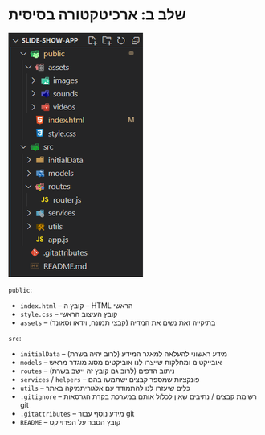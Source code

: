 # שלב ב: ארכיטקטורה בסיסית

![](../media/architecture.png)

`public`:

* `index.html` – קובץ ה – HTML הראשי
* `style.css` – קובץ העיצוב הראשי
* `assets` – בתיקייה זאת נשים את המדיה (קבצי תמונה, וידאו וסאונד)

`src`:

* `initialData` – מידע ראשוני להעלאה למאגר המידע (לרוב יהיה בשרת)
* `models` – אובייקטים ומחלקות שייצרו לנו אוביקטים מסוג מוגדר מראש
* `routes` – ניתוב הדפים (לרוב גם קובץ זה יישב בשרת)
* `services` / `helpers` – פונקציות שמספר קבצים ישתמשו בהם
* `utils` – כלים שיעזרו לנו להתמודד עם אלגוריתמיקה באתר
* `.gitignore` – רשימת קבצים / נתיבים שאין לכלול אותם במערכת בקרת הגרסאות git
* `.gitattributes` – מידע נוסף עבור git
* `README` – קובץ הסבר על הפרוייקט
